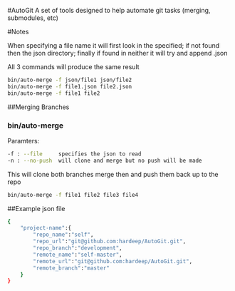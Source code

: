 #AutoGit
A set of tools designed to help automate git tasks (merging, submodules, etc)

#Notes

When specifying a file name it will first look in the specified; if not found then the json directory; finally if found in neither it will try and append .json

All 3 commands will produce the same result

```bash
bin/auto-merge -f json/file1 json/file2
bin/auto-merge -f file1.json file2.json
bin/auto-merge -f file1 file2
```

##Merging Branches

### bin/auto-merge

Paramters:

```bash
-f : --file     specifies the json to read
-n : --no-push  will clone and merge but no push will be made
```

This will clone both branches merge then and push them back up to the repo

```bash
bin/auto-merge -f file1 file2 file3 file4
```


##Example json file
```bash
{
    "project-name":{
        "repo_name":"self",
        "repo_url":"git@github.com:hardeep/AutoGit.git",
        "repo_branch":"development",
        "remote_name":"self-master",
        "remote_url":"git@github.com:hardeep/AutoGit.git",
        "remote_branch":"master"
    }
}
````

